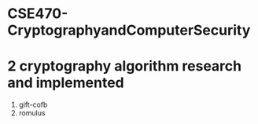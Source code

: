 # CSE470-CryptographyandComputerSecurity

# 2 cryptography algorithm research and implemented

1. gift-cofb <br />
2. romulus
